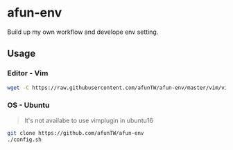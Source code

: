 # afun-env

Build up my own workflow and develope env setting.

## Usage

### Editor - Vim

```sh
wget -C https://raw.githubusercontent.com/afunTW/afun-env/master/vim/vimrc ~/.vimrc
```

### OS - Ubuntu

> It's not availabe to use vimplugin in ubuntu16

```sh
git clone https://github.com/afunTW/afun-env
./config.sh
```
